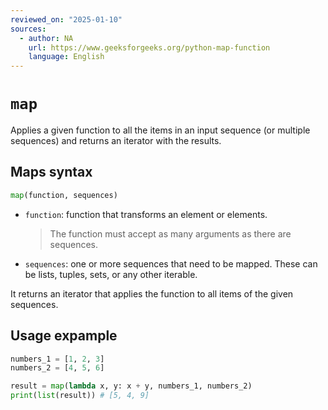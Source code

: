 ```yaml
---
reviewed_on: "2025-01-10"
sources:
  - author: NA
    url: https://www.geeksforgeeks.org/python-map-function
    language: English
---
```


# `map`

Applies a given function to all the items in an input sequence (or multiple sequences) and returns an iterator with the results.

## Maps syntax

```python
map(function, sequences)
```

- `function`: function that transforms an element or elements.

	> The function must accept as many arguments as there are sequences.

- `sequences`: one or more sequences that need to be mapped. These can be lists, tuples, sets, or any other iterable.

It returns an iterator that applies the function to all items of the given sequences.

## Usage expample

```python
numbers_1 = [1, 2, 3]
numbers_2 = [4, 5, 6]

result = map(lambda x, y: x + y, numbers_1, numbers_2)
print(list(result)) # [5, 4, 9]
```

